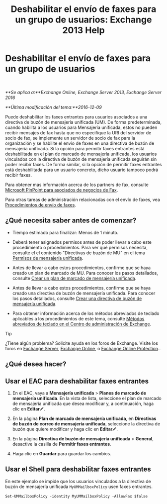 ﻿---
title: 'Deshabilitar el envío de faxes para un grupo de usuarios: Exchange 2013 Help'
TOCTitle: Deshabilitar el envío de faxes para un grupo de usuarios
ms:assetid: 1c57c3ba-2b0e-43dd-9b28-43bada1592c5
ms:mtpsurl: https://technet.microsoft.com/es-es/library/JJ650864(v=EXCHG.150)
ms:contentKeyID: 52061800
ms.date: 05/22/2018
mtps_version: v=EXCHG.150
ms.translationtype: MT
---

# Deshabilitar el envío de faxes para un grupo de usuarios

 

_**Se aplica a:**Exchange Online, Exchange Server 2013, Exchange Server 2016_

_**Última modificación del tema:**2016-12-09_

Puede deshabilitar los faxes entrantes para usuarios asociados a una directiva de buzón de mensajería unificada (UM). De forma predeterminada, cuando habilita a los usuarios para Mensajería unificada, estos no pueden recibir mensajes de fax hasta que no especifique la URI del servidor de socio de fax, se implemente un servidor de socio de fax para la organización y se habilite el envío de faxes en una directiva de buzón de mensajería unificada. Si la opción para permitir faxes entrantes está deshabilitada en el plan de marcado de mensajería unificada, los usuarios vinculados con la directiva de buzón de mensajería unificada seguirán sin poder recibir faxes. De forma similar, si la opción de permitir faxes entrantes está deshabilitada para un usuario concreto, dicho usuario tampoco podrá recibir faxes.

Para obtener más información acerca de los partners de fax, consulte [Microsoft PinPoint para asociados de negocios de Fax](https://go.microsoft.com/fwlink/?linkid=190238).

Para otras tareas de administración relacionadas con el envío de faxes, vea [Procedimientos de envío de faxes](faxing-procedures-exchange-2013-help.md).

## ¿Qué necesita saber antes de comenzar?

  - Tiempo estimado para finalizar: Menos de 1 minuto.

  - Deberá tener asignados permisos antes de poder llevar a cabo este procedimiento o procedimientos. Para ver qué permisos necesita, consulte el el contenido "Directivas de buzón de MU" en el tema [Permisos de mensajería unificada](unified-messaging-permissions-exchange-2013-help.md).

  - Antes de llevar a cabo estos procedimientos, confirme que se haya creado un plan de marcado de MU. Para conocer los pasos detallados, consulte [Crear un plan de marcado de mensajería unificada](create-a-um-dial-plan-exchange-2013-help.md).

  - Antes de llevar a cabo estos procedimientos, confirme que se haya creado una directiva de buzón de mensajería unificada. Para conocer los pasos detallados, consulte [Crear una directiva de buzón de mensajería unificada](create-a-um-mailbox-policy-exchange-2013-help.md).

  - Para obtener información acerca de los métodos abreviados de teclado aplicables a los procedimientos de este tema, consulte [Métodos abreviados de teclado en el Centro de administración de Exchange](keyboard-shortcuts-in-the-exchange-admin-center-exchange-online-protection-help.md).


> [!TIP]
> ¿Tiene algún problema? Solicite ayuda en los foros de Exchange. Visite los foros en <A href="https://go.microsoft.com/fwlink/p/?linkid=60612">Exchange Server</A>, <A href="https://go.microsoft.com/fwlink/p/?linkid=267542">Exchange Online</A>, o <A href="https://go.microsoft.com/fwlink/p/?linkid=285351">Exchange Online Protection</A>..



## ¿Qué desea hacer?

## Usar el EAC para deshabilitar faxes entrantes

1.  En el EAC, vaya a **Mensajería unificada** \> **Planes de marcado de mensajería unificada**. En la vista de lista, seleccione el plan de marcado de mensajería unificada que desea modificar y, a continuación, haga clic en **Editar**![Icono Editar](images/Bb124582.6f53ccb2-1f13-4c02-bea0-30690e6ea71d(EXCHG.150).gif "Icono Editar").

2.  En la página **Plan de marcado de mensajería unificada**, en **Directivas de buzón de correo de mensajería unificada**, seleccione la directiva de buzón que quiere modificar y haga clic en **Editar**![Icono Editar](images/Bb124582.6f53ccb2-1f13-4c02-bea0-30690e6ea71d(EXCHG.150).gif "Icono Editar").

3.  En la página **Directiva de buzón de mensajería unificada** \> **General**, desactive la casilla de **Permitir faxes entrantes**.

4.  Haga clic en **Guardar** para guardar los cambios.

## Usar el Shell para deshabilitar faxes entrantes

En este ejemplo se impide que los usuarios vinculados a la directiva de buzón de mensajería unificada `MyUMMailboxPolicy` usen faxes entrantes.

    Set-UMMailboxPolicy -identity MyUMMailboxPolicy -AllowFax $false

